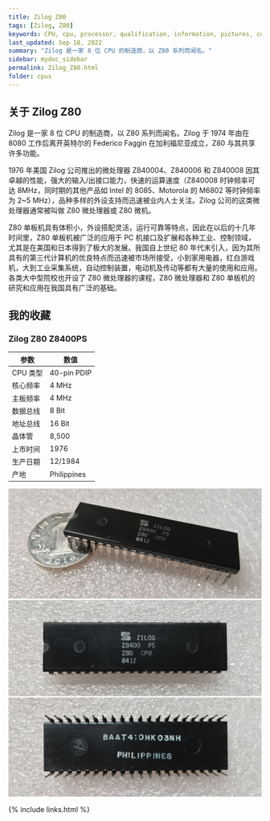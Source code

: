 ```yaml
---
title: Zilog Z80
tags: [Zilog, Z80]
keywords: CPU, cpu, processor, qualification, information, pictures, core, frequency, chip packaging, packaging, cpu info, x86, collection, amd, cyrix, harris, ibm, idt, iit, intel, motorola, nec, sgs, sgs-thomson, siemens, ST, signetics, mhs, ti, texas instruments, ulsi, umc, weitek, zilog, 3002, 4004, 4040, 8008, 808x, 8085, 8088, 8086, 80188, 80186, 80286, 286, 80386, 386, i386, Am386, 386sx, 386dx, 486, i486, 586, 486sx, 486dx, overdrive, 487, pentium, 586, 5x86, 386dlc, 386slc, 486dx2, mmx, ppro, pentium-pro, pro, athlon, duron, z80, dirk oppelt, dirk, oppelt, engineering, sample, samples
last_updated: Sep 18, 2022
summary: "Zilog 是一家 8 位 CPU 的制造商，以 Z80 系列而闻名。"
sidebar: mydoc_sidebar
permalink: Zilog_Z80.html
folder: cpus
---
```


## 关于 Zilog Z80

Zilog 是一家 8 位 CPU 的制造商，以 Z80 系列而闻名。Zilog 于 1974 年由在 8080 工作后离开英特尔的 Federico Faggin 在加利福尼亚成立，Z80 与其共享许多功能。

1976 年美国 Zilog 公司推出的微处理器 Z840004、Z840006 和 Z840008 因其卓越的性能，强大的输入/出接口能力，快速的运算速度（Z840008 时钟频率可达 8MHz，同时期的其他产品如 Intel 的 8085、Motorola 的 M6802 等时钟频率为 2~5 MHz），品种多样的外设支持而迅速被业内人士关注。Zilog 公司的这类微处理器通常被叫做 Z80 微处理器或 Z80 微机。

Z80 单板机具有体积小，外设搭配灵活，运行可靠等特点，因此在以后的十几年时间里，Z80 单板机被广泛的应用于 PC 机接口及扩展和各种工业、控制领域，尤其是在美国和日本得到了极大的发展。我国自上世纪 80 年代末引入，因为其所具有的第三代计算机的优良特点而迅速被市场所接受，小到家用电器，红白游戏机，大到工业采集系统，自动控制装置，电动机及传动等都有大量的使用和应用。各类大中型院校也开设了 Z80 微处理器的课程，Z80 微处理器和 Z80 单板机的研究和应用在我国具有广泛的基础。


## 我的收藏

### Zilog Z80 Z8400PS

| 参数 | 数值 |
| ------ | ------ |
| CPU 类型 | 40-pin PDIP |
| 核心频率 | 4 MHz |
| 主板频率 | 4 MHz |
| 数据总线 | 8 Bit |
| 地址总线 | 16 Bit |
| 晶体管 | 8,500 |
| 上市时间 | 1976 |
| 生产日期 | 12/1984 |
| 产地 | Philippines |

![Zilog Z80 Z8400PS 侧面](/images/cpus/Zilog/Zilog_Z80_Z8400PS_3.jpg)
![Zilog Z80 Z8400PS 正面](/images/cpus/Zilog/Zilog_Z80_Z8400PS_1.jpg)
![Zilog Z80 Z8400PS 反面](/images/cpus/Zilog/Zilog_Z80_Z8400PS_2.jpg)

{% include links.html %}
